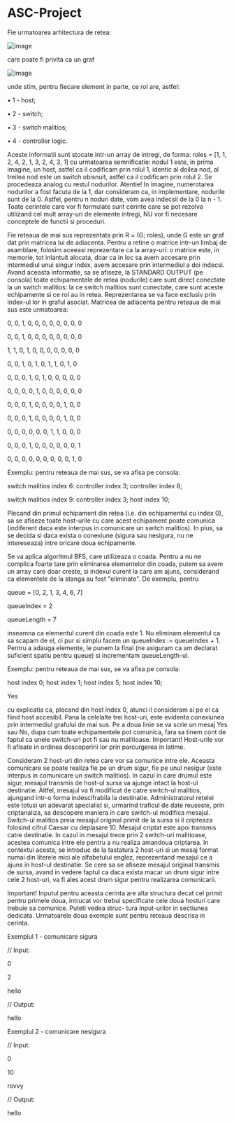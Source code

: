 # ASC-Project
Fie urmatoarea arhitectura de retea:

![image](https://user-images.githubusercontent.com/79991306/156546226-3b913858-509d-470d-b1c2-121f5ecd9240.png)

care poate fi privita ca un graf

![image](https://user-images.githubusercontent.com/79991306/156546357-53a76030-74e8-4587-af26-3fbbcf6fb174.png)

unde stim, pentru fiecare element in parte, ce rol are, astfel:

• 1 - host;

• 2 - switch;

• 3 - switch malitios;

• 4 - controller logic.

Aceste informatii sunt stocate intr-un array de intregi, de forma:
roles = [1, 1, 2, 4, 2, 1, 3, 2, 4, 3, 1]
cu urmatoarea semnificatie: nodul 1 este, in prima imagine, un host, astfel ca il codificam prin
rolul 1, identic al doilea nod, al treilea nod este un switch obisnuit, astfel ca il codificam prin rolul
2. Se procedeaza analog cu restul nodurilor. Atentie! In imagine, numerotarea nodurilor a fost
facuta de la 1, dar consideram ca, in implementare, nodurile sunt de la 0. Astfel, pentru n noduri
date, vom avea indecsii de la 0 la n - 1.
Toate cerintele care vor fi formulate sunt cerinte care se pot rezolva utilizand cel mult array-uri
de elemente intregi, NU vor fi necesare conceptele de functii si proceduri.

Fie reteaua de mai sus reprezentata prin R = (G; roles), unde G este un graf dat prin matricea lui
de adiacenta. Pentru a retine o matrice intr-un limbaj de asamblare, folosim aceeasi reprezentare
ca la array-uri: o matrice este, in memorie, tot inlantuit alocata, doar ca in loc sa avem accesare
prin intermediul unui singur index, avem accesare prin intermediul a doi indecsi. Avand aceasta
informatie, sa se afiseze, la STANDARD OUTPUT (pe consola) toate echipamentele de retea
(nodurile) care sunt direct conectate la un switch malitios: la ce switch malitios sunt conectate, care
sunt aceste echipamente si ce rol au in retea. Reprezentarea se va face exclusiv prin index-ul lor in
graful asociat.
Matricea de adiacenta pentru reteaua de mai sus este urmatoarea:

0, 0, 1, 0, 0, 0, 0, 0, 0, 0, 0

0, 0, 1, 0, 0, 0, 0, 0, 0, 0, 0

1, 1, 0, 1, 0, 0, 0, 0, 0, 0, 0

0, 0, 1, 0, 1, 0, 1, 1, 0, 1, 0

0, 0, 0, 1, 0, 1, 0, 0, 0, 0, 0

0, 0, 0, 0, 1, 0, 0, 0, 0, 0, 0

0, 0, 0, 1, 0, 0, 0, 0, 1, 0, 0

0, 0, 0, 1, 0, 0, 0, 0, 1, 0, 0

0, 0, 0, 0, 0, 0, 1, 1, 0, 0, 0

0, 0, 0, 1, 0, 0, 0, 0, 0, 0, 1

0, 0, 0, 0, 0, 0, 0, 0, 0, 1, 0

Exemplu: pentru reteaua de mai sus, se va afisa pe consola:

switch malitios index 6: controller index 3; controller index 8;

switch malitios index 9: controller index 3; host index 10;

Plecand din primul echipament din retea (i.e. din echipamentul cu index 0), sa se afiseze toate
host-urile cu care acest echipament poate comunica (indiferent daca este interpus in comunicare
un switch malitios). In plus, sa se decida si daca exista o conexiune (sigura sau nesigura, nu ne
intereseaza) intre oricare doua echipamente.

Se va aplica algoritmul BFS, care utilizeaza o coada. Pentru a nu ne complica foarte tare
prin eliminarea elementelor din coada, putem sa avem un array care doar creste, si indexul curent
la care am ajuns, considerand ca elementele de la stanga au fost "eliminate". De exemplu, pentru

queue = [0, 2, 1, 3, 4, 6, 7]

queueIndex = 2

queueLength = 7

inseamna ca elementul curent din coada este 1. Nu eliminam elementul ca sa scapam de el, ci
pur si simplu facem un queueIndex := queueIndex + 1. Pentru a adauga elemente, le punem la
final (ne asiguram ca am declarat suficient spatiu pentru queue) si incrementam queueLength-ul.

Exemplu: pentru reteaua de mai sus, se va afisa pe consola:

host index 0; host index 1; host index 5; host index 10;

Yes

cu explicatia ca, plecand din host index 0, atunci il consideram si pe el ca fiind host accesibil.
Pana la celelalte trei host-uri, este evidenta conexiunea prin intermediul grafului de mai sus. Pe a
doua linie se va scrie un mesaj Yes sau No, dupa cum toate echipamentele pot comunica, fara sa
tinem cont de faptul ca unele switch-uri pot fi sau nu malitioase.
Important! Host-urile vor fi afisate in ordinea descoperirii lor prin parcurgerea in latime.

Consideram 2 host-uri din retea care vor sa comunice intre ele. Aceasta comunicare se poate realiza
fie pe un drum sigur, fie pe unul nesigur (este interpus in comunicare un switch malitios). In cazul
in care drumul este sigur, mesajul transmis de host-ul sursa va ajunge intact la host-ul destinatie.
Altfel, mesajul va fi modificat de catre switch-ul malitios, ajungand intr-o forma indescifrabila la
destinatie.
Administratorul retelei este totusi un adevarat specialist si, urmarind traficul de date reuseste,
prin criptanaliza, sa descopere maniera in care switch-ul modifica mesajul. Switch-ul malitios preia
mesajul original primit de la sursa si il cripteaza folosind cifrul Caesar cu deplasare 10. Mesajul
criptat este apoi transmis catre destinatie. In cazul in mesajul trece prin 2 switch-uri malitioase,
acestea comunica intre ele pentru a nu realiza amandoua criptarea.
In contextul acesta, se introduc de la tastatura 2 host-uri si un mesaj format numai din literele
mici ale alfabetului englez, reprezentand mesajul ce a ajuns in host-ul destinatie. Se cere sa se afiseze
mesajul original transmis de sursa, avand in vedere faptul ca daca exista macar un drum sigur
intre cele 2 host-uri, va fi ales acest drum sigur pentru realizarea comunicarii.

Important! Inputul pentru aceasta cerinta are alta structura decat cel primit pentru primele
doua, intrucat vor trebui specificate cele doua hosturi care trebuie sa comunice. Puteti vedea struc-
tura input-urilor in sectiunea dedicata.
Urmatoarele doua exemple sunt pentru reteaua descrisa in cerinta.

Exemplul 1 - comunicare sigura

// Input:

0

2

hello

// Output:

hello

Exemplul 2 - comunicare nesigura

// Input:

0

10

rovvy

// Output:

hello
